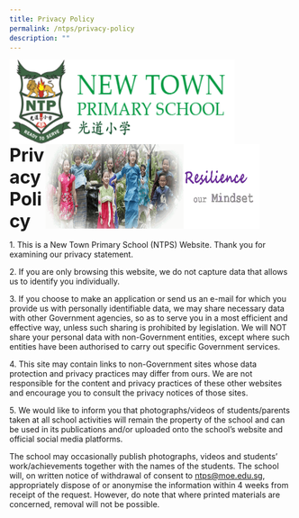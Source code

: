 ```yaml
---
title: Privacy Policy
permalink: /ntps/privacy-policy
description: ""
---
```




<img align="left" style="width:400px;height:150px;margin-left:0px;" src="/images/logosub.png">

<img align="right" style="width:380px;height:150px;margin-right:60px;" src="/images/Header%20GIF.gif">
<br><br><br><br><br><br>

**<font size="6">Privacy Policy</font>**

1\. This is a New Town Primary School (NTPS) Website. Thank you for examining our privacy statement.  

  

2\. If you are only browsing this website, we do not capture data that allows us to identify you individually.

  

3\. If you choose to make an application or send us an e-mail for which you provide us with personally identifiable data, we may share necessary data with other Government agencies, so as to serve you in a most efficient and effective way, unless such sharing is prohibited by legislation. We will NOT share your personal data with non-Government entities, except where such entities have been authorised to carry out specific Government services.

  

4\. This site may contain links to non-Government sites whose data protection and privacy practices may differ from ours. We are not responsible for the content and privacy practices of these other websites and encourage you to consult the privacy notices of those sites.

  

5\. We would like to inform you that photographs/videos of students/parents taken at all school activities will remain the property of the school and can be used in its publications and/or uploaded onto the school’s website and official social media platforms. 

The school may occasionally publish photographs, videos and students’ work/achievements together with the names of the students. The school will, on written notice of withdrawal of consent to [ntps@moe.edu.sg](mailto:ntps@moe.edu.sg), appropriately dispose of or anonymise the information within 4 weeks from receipt of the request. However, do note that where printed materials are concerned, removal will not be possible.

